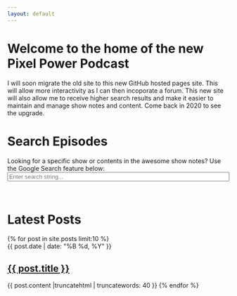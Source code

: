 ```yaml
---
layout: default
---
```


# Welcome to the home of the new Pixel Power Podcast

I will soon migrate the old site to this new GitHub hosted pages site. This will allow more interactivity as I can then incoporate a forum. This new site will also allow me to receive higher search results and make it easier to maintain and manage show notes and content. Come back in 2020 to see the upgrade.

<h1>Search Episodes</h1>
Looking for a specific show or contents in the awesome show notes? Use the Google Search feature below:

<form method="get" action="http://www.google.com/search" target="_blank">
<input type="hidden" name="sitesearch" value="stevencombs.com" />
<input type="text" name="q" size="60" maxlength="255" placeholder="Enter search string..." />
</form>
<br>

<h1>Latest Posts</h1>
{% for post in site.posts limit:10 %}
<li style='list-style-type: none;'>
{{ post.date | date: "%B %d, %Y" }}<br>
<h2><a href="{{ post.url }}">{{ post.title }}</a></h2>
{{ post.content |truncatehtml | truncatewords: 40 }}
{% endfor %}
